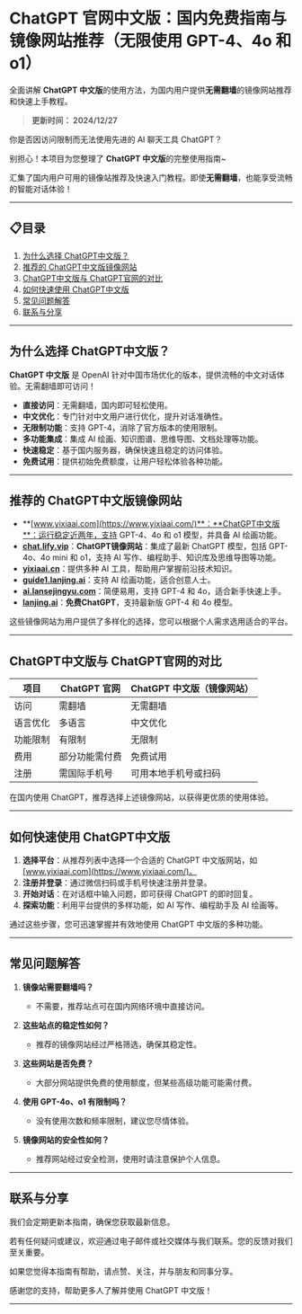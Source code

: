 # ChatGPT 官网中文版：国内免费指南与镜像网站推荐（无限使用 GPT-4、4o 和 o1）

全面讲解 **ChatGPT 中文版**的使用方法，为国内用户提供**无需翻墙**的镜像网站推荐和快速上手教程。

> **更新时间： 2024/12/27**

你是否因访问限制而无法使用先进的 AI 聊天工具 ChatGPT？

别担心！本项目为您整理了 **ChatGPT 中文版**的完整使用指南~ 

汇集了国内用户可用的镜像站推荐及快速入门教程。即使**无需翻墙**，也能享受流畅的智能对话体验！

---

## 📋目录
1. [为什么选择 ChatGPT中文版？](#为什么选择-chatgpt中文版)
2. [推荐的 ChatGPT中文版镜像网站](#推荐的-ChatGPT中文版镜像网站)
3. [ChatGPT中文版与 ChatGPT官网的对比](#ChatGPT中文版与-chatgpt官网的对比)
4. [如何快速使用 ChatGPT中文版](#如何快速使用-ChatGPT中文版)
5. [常见问题解答](#常见问题解答)
6. [联系与分享](#联系与分享)
 
---

## 为什么选择 ChatGPT中文版？

**ChatGPT 中文版** 是 OpenAI 针对中国市场优化的版本，提供流畅的中文对话体验。无需翻墙即可访问！

- **直接访问**：无需翻墙，国内即可轻松使用。
- **中文优化**：专门针对中文用户进行优化，提升对话准确性。
- **无限制功能**：支持 GPT-4，消除了官方版本的使用限制。
- **多功能集成**：集成 AI 绘画、知识图谱、思维导图、文档处理等功能。
- **快速稳定**：基于国内服务器，确保快速且稳定的访问体验。
- **免费试用**：提供初始免费额度，让用户轻松体验各种功能。

---

## 推荐的 ChatGPT中文版镜像网站

- **[www.yixiaai.com](https://www.yixiaai.com/)**：**ChatGPT中文版**：运行稳定近两年，支持 GPT-4、4o 和 o1 模型，并具备 AI 绘画功能。
- **[chat.lify.vip](https://chat.lify.vip/)**：**ChatGPT镜像网站**：集成了最新 ChatGPT 模型，包括 GPT-4o、4o mini 和 o1，支持 AI 写作、编程助手、知识库及思维导图等功能。
- **[yixiaai.cn](https://yixiaai.cn/)**：提供多种 AI 工具，帮助用户掌握前沿技术知识。
- **[guide1.lanjing.ai](https://guide1.lanjing.ai/)**：支持 AI 绘画功能，适合创意人士。
- **[ai.lansejingyu.com](https://ai.lansejingyu.com/)**：简便易用，支持 GPT-4 和 4o，适合新手快速上手。
- **[lanjing.ai](https://lanjing.ai/)**：**免费ChatGPT**，支持最新版 GPT-4 和 4o 模型。

这些镜像网站为用户提供了多样化的选择，您可以根据个人需求选用适合的平台。

---

## ChatGPT中文版与 ChatGPT官网的对比

| 项目 | ChatGPT 官网 | ChatGPT 中文版（镜像网站） |
|------|--------------|----------------------------|
| 访问 | 需翻墙 | 无需翻墙 |
| 语言优化 | 多语言 | 中文优化 |
| 功能限制 | 有限制 | 无限制 |
| 费用 | 部分功能需付费 | 免费试用 |
| 注册 | 需国际手机号 | 可用本地手机号或扫码 |

在国内使用 ChatGPT，推荐选择上述镜像网站，以获得更优质的使用体验。

---

## 如何快速使用 ChatGPT中文版

1. **选择平台**：从推荐列表中选择一个合适的 ChatGPT 中文版网站，如 [www.yixiaai.com](https://www.yixiaai.com/)。
2. **注册并登录**：通过微信扫码或手机号快速注册并登录。
3. **开始对话**：在对话框中输入问题，即可获得 ChatGPT 的即时回复。
4. **探索功能**：利用平台提供的多样功能，如 AI 写作、编程助手及 AI 绘画等。

通过这些步骤，您可迅速掌握并有效地使用 ChatGPT 中文版的多种功能。

---

## 常见问题解答

1. **镜像站需要翻墙吗？**
   - 不需要，推荐站点可在国内网络环境中直接访问。

2. **这些站点的稳定性如何？**
   - 推荐的镜像网站经过严格筛选，确保其稳定性。

3. **这些网站是否免费？**
   - 大部分网站提供免费的使用额度，但某些高级功能可能需付费。

4. **使用 GPT-4o、o1 有限制吗？**
   - 没有使用次数和频率限制，建议您尽情体验。

5. **镜像网站的安全性如何？**
   - 推荐网站经过安全检测，使用时请注意保护个人信息。

---

## 联系与分享

我们会定期更新本指南，确保您获取最新信息。

若有任何疑问或建议，欢迎通过电子邮件或社交媒体与我们联系。您的反馈对我们至关重要。

如果您觉得本指南有帮助，请点赞、关注，并与朋友和同事分享。

感谢您的支持，帮助更多人了解并使用 ChatGPT 中文版！

---
